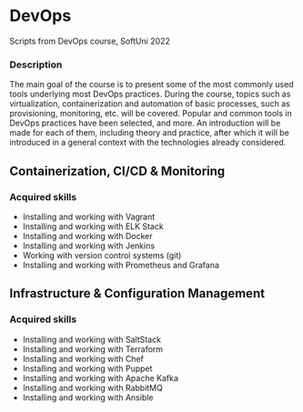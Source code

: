 # DevOps
Scripts from DevOps course, SoftUni 2022

### Description
The main goal of the course is to present some of the most commonly used tools underlying most DevOps practices. During the course, topics such as virtualization, containerization and automation of basic processes, such as provisioning, monitoring, etc. will be covered. Popular and common tools in DevOps practices have been selected, and more. An introduction will be made for each of them, including theory and practice, after which it will be introduced in a general context with the technologies already considered.

## Containerization, CI/CD & Monitoring
### Acquired skills
 - Installing and working with Vagrant
 - Installing and working with ELK Stack
 - Installing and working with Docker
 - Installing and working with Jenkins
 - Working with version control systems (git)
 - Installing and working with Prometheus and Grafana

## Infrastructure & Configuration Management
### Acquired skills
 - Installing and working with SaltStack
 - Installing and working with Terraform
 - Installing and working with Chef
 - Installing and working with Puppet
 - Installing and working with Apache Kafka
 - Installing and working with RabbitMQ
 - Installing and working with Ansible
